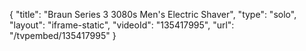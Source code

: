 {
    "title": "Braun Series 3 3080s Men's Electric Shaver",
    "type": "solo",
    "layout": "iframe-static",
    "videoId": "135417995",
    "url": "\/tvpembed\/135417995"
}
